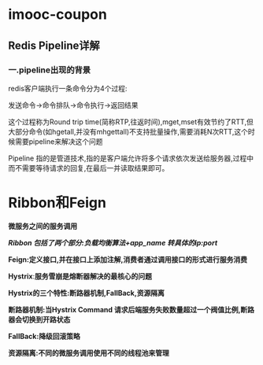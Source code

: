 # imooc-coupon
## Redis Pipeline详解

### 一.pipeline出现的背景

redis客户端执行一条命令分为4个过程:

发送命令->命令排队->命令执行->返回结果

这个过程称为Round trip time(简称RTP,往返时间),mget,mset有效节约了RTT,但大部分命令(如hgetall,并没有mhgettall)不支持批量操作,需要消耗N次RTT,这个时候需要pipeline来解决这个问题

 Pipeline 指的是管道技术,指的是客户端允许将多个请求依次发送给服务器,过程中而不需要等待请求的回复,在最后一并读取结果即可。

# Ribbon和Feign

**微服务之间的服务调用**

***Ribbon 包括了两个部分:负载均衡算法+app_name 转具体的ip:port***

**Feign:定义接口,并在接口上添加注解,消费者通过调用接口的形式进行服务消费**

**Hystrix**:**服务雪崩是熔断器解决的最核心的问题**

**Hystrix的三个特性:断路器机制,FallBack,资源隔离**

**断路器机制:当Hystrix Command 请求后端服务失败数量超过一个阀值比例,断路器会切换到开路状态**

**FallBack:降级回滚策略**

**资源隔离:不同的微服务调用使用不同的线程池来管理**

